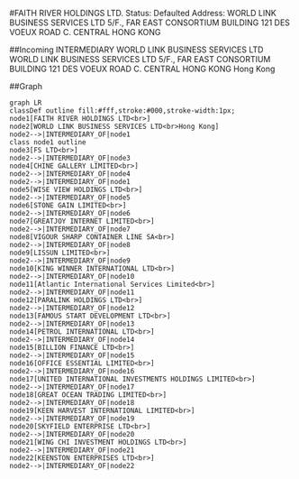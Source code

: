 #FAITH RIVER HOLDINGS LTD.
Status: Defaulted
Address: WORLD LINK BUSINESS SERVICES LTD 5/F., FAR EAST CONSORTIUM BUILDING 121 DES VOEUX ROAD C. CENTRAL HONG KONG

##Incoming
INTERMEDIARY
WORLD LINK BUSINESS SERVICES LTD
WORLD LINK BUSINESS SERVICES LTD 5/F., FAR EAST CONSORTIUM BUILDING 121 DES VOEUX ROAD C. CENTRAL HONG KONG
Hong Kong



##Graph
```mermaid
graph LR
classDef outline fill:#fff,stroke:#000,stroke-width:1px;
node1[FAITH RIVER HOLDINGS LTD<br>]
node2[WORLD LINK BUSINESS SERVICES LTD<br>Hong Kong]
node2-->|INTERMEDIARY_OF|node1
class node1 outline
node3[FS LTD<br>]
node2-->|INTERMEDIARY_OF|node3
node4[CHINE GALLERY LIMITED<br>]
node2-->|INTERMEDIARY_OF|node4
node2-->|INTERMEDIARY_OF|node1
node5[WISE VIEW HOLDINGS LTD<br>]
node2-->|INTERMEDIARY_OF|node5
node6[STONE GAIN LIMITED<br>]
node2-->|INTERMEDIARY_OF|node6
node7[GREATJOY INTERNET LIMITED<br>]
node2-->|INTERMEDIARY_OF|node7
node8[VIGOUR SHARP CONTAINER LINE SA<br>]
node2-->|INTERMEDIARY_OF|node8
node9[LISSUN LIMITED<br>]
node2-->|INTERMEDIARY_OF|node9
node10[KING WINNER INTERNATIONAL LTD<br>]
node2-->|INTERMEDIARY_OF|node10
node11[Atlantic International Services Limited<br>]
node2-->|INTERMEDIARY_OF|node11
node12[PARALINK HOLDINGS LTD<br>]
node2-->|INTERMEDIARY_OF|node12
node13[FAMOUS START DEVELOPMENT LTD<br>]
node2-->|INTERMEDIARY_OF|node13
node14[PETROL INTERNATIONAL LTD<br>]
node2-->|INTERMEDIARY_OF|node14
node15[BILLION FINANCE LTD<br>]
node2-->|INTERMEDIARY_OF|node15
node16[OFFICE ESSENTIAL LIMITED<br>]
node2-->|INTERMEDIARY_OF|node16
node17[UNITED INTERNATIONAL INVESTMENTS HOLDINGS LIMITED<br>]
node2-->|INTERMEDIARY_OF|node17
node18[GREAT OCEAN TRADING LIMITED<br>]
node2-->|INTERMEDIARY_OF|node18
node19[KEEN HARVEST INTERNATIONAL LIMITED<br>]
node2-->|INTERMEDIARY_OF|node19
node20[SKYFIELD ENTERPRISE LTD<br>]
node2-->|INTERMEDIARY_OF|node20
node21[WING CHI INVESTMENT HOLDINGS LTD<br>]
node2-->|INTERMEDIARY_OF|node21
node22[KEENSTON ENTERPRISES LTD<br>]
node2-->|INTERMEDIARY_OF|node22
```